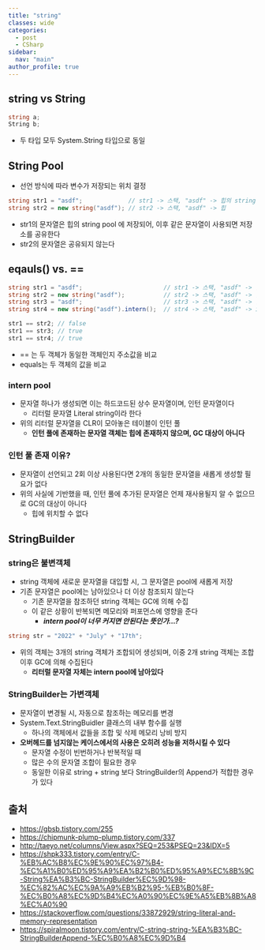 ```yaml
---
title: "string"
classes: wide
categories: 
  - post
  - CSharp
sidebar:
  nav: "main"
author_profile: true
---
```

   
## string vs String

```csharp
string a;
String b;
```

* 두 타입 모두 System.String 타입으로 동일
  
## String Pool
* 선언 방식에 따라 변수가 저장되는 위치 결정

```csharp
string str1 = "asdf";             // str1 -> 스택, "asdf" -> 힙의 string pool
string str2 = new string("asdf"); // str2 -> 스택, "asdf" -> 힙
```

* str1의 문자열은 힙의 string pool 에 저장되어, 이후 같은 문자열이 사용되면 저장소를 공유한다
* str2의 문자열은 공유되지 않는다

## eqauls() vs. ==

```csharp
string str1 = "asdf";                       // str1 -> 스택, "asdf" -> 힙의 string pool 공유
string str2 = new string("asdf");           // str2 -> 스택, "asdf" -> 힙 별개 주소 
string str3 = "asdf";                       // str3 -> 스택, "asdf" -> 힙의 string pool 공유
string str4 = new string("asdf").intern();  // str4 -> 스택, "asdf" -> intern 함수를 통해 힙의 string pool 공유

str1 == str2; // false
str1 == str3; // true
str1 == str4; // true
```

* == 는 두 객체가 동일한 객체인지 주소값을 비교
* equals는 두 객체의 값을 비교

### intern pool
* 문자열 하나가 생성되면 이는 하드코드된 상수 문자열이며, 인턴 문자열이다
  * 리터럴 문자열 Literal string이라 한다
* 위의 리터럴 문자열을 CLR이 모아놓은 테이블이 인턴 풀
  * **인턴 풀에 존재하는 문자열 객체는 힙에 존재하지 않으며, GC 대상이 아니다**

### 인턴 풀 존재 이유?
* 문자열이 선언되고 2회 이상 사용된다면 2개의 동일한 문자열을 새롭게 생성할 필요가 없다
* 위의 사실에 기반했을 때, 인턴 풀에 추가된 문자열은 언제 재사용될지 알 수 없으므로 GC의 대상이 아니다
  * 힙에 위치할 수 없다

## StringBuilder
### string은 불변객체
* string 객체에 새로운 문자열을 대입할 시, 그 문자열은 pool에 새롭게 저장
* 기존 문자열은 pool에는 남아있으나 더 이상 참조되지 않는다
  * 기존 문자열을 참조하던 string 객체는 GC에 의해 수집
  * 이 같은 상황이 반복되면 메모리와 퍼포먼스에 영향을 준다
    * ***intern pool이 너무 커지면 안된다는 뜻인가...?***

```csharp
string str = "2022" + "July" + "17th";
```
* 위의 객체는 3개의 string 객체가 조합되어 생성되며, 이중 2개 string 객체는 조합 이후 GC에 의해 수집된다
  * **리터럴 문자열 자체는 intern pool에 남아있다**

### StringBuilder는 가변객체
* 문자열이 변경될 시, 자동으로 참조하는 메모리를 변경
* System.Text.StringBuidler 클래스의 내부 함수를 실행
  * 하나의 객체에서 값들을 조합 및 삭제 메모리 낭비 방지
* **오버헤드를 넘지않는 케이스에서의 사용은 오히려 성능을 저하시킬 수 있다**
  * 문자열 수정이 빈번하거나 반복적일 때
  * 많은 수의 문자열 조합이 필요한 경우
  * 동일한 이유로 string + string 보다 StringBuilder의 Append가 적합한 경우가 있다

## 출처
* <https://gbsb.tistory.com/255>
* <https://chipmunk-plump-plump.tistory.com/337>
* <http://taeyo.net/columns/View.aspx?SEQ=253&PSEQ=23&IDX=5>
* <https://shpk333.tistory.com/entry/C-%EB%AC%B8%EC%9E%90%EC%97%B4-%EC%A1%B0%ED%95%A9%EA%B2%B0%ED%95%A9%EC%8B%9C-String%EA%B3%BC-StringBuilder%EC%9D%98-%EC%82%AC%EC%9A%A9%EB%B2%95-%EB%B0%8F-%EC%B0%A8%EC%9D%B4%EC%A0%90%EC%9E%A5%EB%8B%A8%EC%A0%90>
* <https://stackoverflow.com/questions/33872929/string-literal-and-memory-representation>
* <https://spiralmoon.tistory.com/entry/C-string-string-%EA%B3%BC-StringBuilderAppend-%EC%B0%A8%EC%9D%B4>
